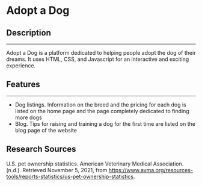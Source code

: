# Adopt a Dog

## Description
---
Adopt a Dog is a platform dedicated to helping people adopt the dog of their dreams. It uses HTML, CSS, and Javascript for an interactive and exciting experience.

## Features
---
- Dog listings. Information on the breed and the pricing for each dog is listed on the home page and the page completely dedicated to finding more dogs
- Blog. Tips for raising and training a dog for the first time are listed on the blog page of the website

## Research Sources
U.S. pet ownership statistics. American Veterinary Medical Association. (n.d.). Retrieved November 5, 2021, from https://www.avma.org/resources-tools/reports-statistics/us-pet-ownership-statistics. 